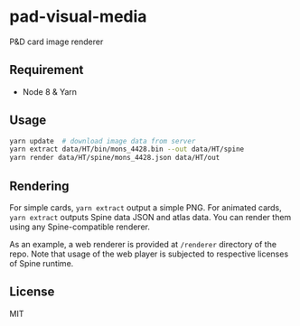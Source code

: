 pad-visual-media
=============
P&D card image renderer

Requirement
-----------
- Node 8 & Yarn

Usage
-----
```sh
yarn update  # download image data from server
yarn extract data/HT/bin/mons_4428.bin --out data/HT/spine
yarn render data/HT/spine/mons_4428.json data/HT/out
```

Rendering
---------
For simple cards, `yarn extract` output a simple PNG. For animated cards,
`yarn extract` outputs Spine data JSON and atlas data. You can render them
using any Spine-compatible renderer.

As an example, a web renderer is provided at `/renderer` directory of the repo.
Note that usage of the web player is subjected to respective licenses of Spine
runtime.

License
-------
MIT
